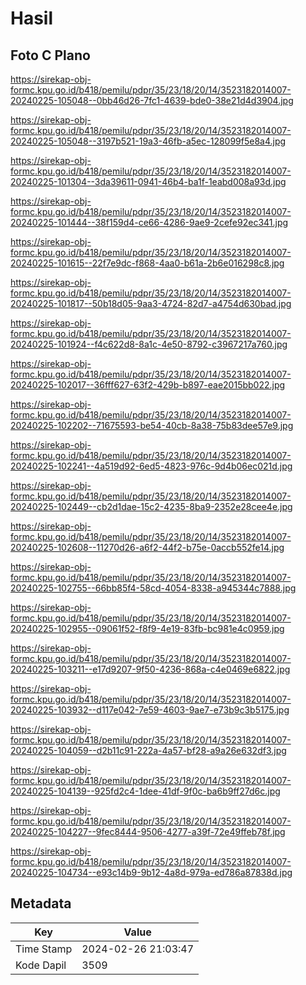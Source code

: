 # Hasil

## Foto C Plano

https://sirekap-obj-formc.kpu.go.id/b418/pemilu/pdpr/35/23/18/20/14/3523182014007-20240225-105048--0bb46d26-7fc1-4639-bde0-38e21d4d3904.jpg

https://sirekap-obj-formc.kpu.go.id/b418/pemilu/pdpr/35/23/18/20/14/3523182014007-20240225-105048--3197b521-19a3-46fb-a5ec-128099f5e8a4.jpg

https://sirekap-obj-formc.kpu.go.id/b418/pemilu/pdpr/35/23/18/20/14/3523182014007-20240225-101304--3da39611-0941-46b4-ba1f-1eabd008a93d.jpg

https://sirekap-obj-formc.kpu.go.id/b418/pemilu/pdpr/35/23/18/20/14/3523182014007-20240225-101444--38f159d4-ce66-4286-9ae9-2cefe92ec341.jpg

https://sirekap-obj-formc.kpu.go.id/b418/pemilu/pdpr/35/23/18/20/14/3523182014007-20240225-101615--22f7e9dc-f868-4aa0-b61a-2b6e016298c8.jpg

https://sirekap-obj-formc.kpu.go.id/b418/pemilu/pdpr/35/23/18/20/14/3523182014007-20240225-101817--50b18d05-9aa3-4724-82d7-a4754d630bad.jpg

https://sirekap-obj-formc.kpu.go.id/b418/pemilu/pdpr/35/23/18/20/14/3523182014007-20240225-101924--f4c622d8-8a1c-4e50-8792-c3967217a760.jpg

https://sirekap-obj-formc.kpu.go.id/b418/pemilu/pdpr/35/23/18/20/14/3523182014007-20240225-102017--36fff627-63f2-429b-b897-eae2015bb022.jpg

https://sirekap-obj-formc.kpu.go.id/b418/pemilu/pdpr/35/23/18/20/14/3523182014007-20240225-102202--71675593-be54-40cb-8a38-75b83dee57e9.jpg

https://sirekap-obj-formc.kpu.go.id/b418/pemilu/pdpr/35/23/18/20/14/3523182014007-20240225-102241--4a519d92-6ed5-4823-976c-9d4b06ec021d.jpg

https://sirekap-obj-formc.kpu.go.id/b418/pemilu/pdpr/35/23/18/20/14/3523182014007-20240225-102449--cb2d1dae-15c2-4235-8ba9-2352e28cee4e.jpg

https://sirekap-obj-formc.kpu.go.id/b418/pemilu/pdpr/35/23/18/20/14/3523182014007-20240225-102608--11270d26-a6f2-44f2-b75e-0accb552fe14.jpg

https://sirekap-obj-formc.kpu.go.id/b418/pemilu/pdpr/35/23/18/20/14/3523182014007-20240225-102755--66bb85f4-58cd-4054-8338-a945344c7888.jpg

https://sirekap-obj-formc.kpu.go.id/b418/pemilu/pdpr/35/23/18/20/14/3523182014007-20240225-102955--09061f52-f8f9-4e19-83fb-bc981e4c0959.jpg

https://sirekap-obj-formc.kpu.go.id/b418/pemilu/pdpr/35/23/18/20/14/3523182014007-20240225-103211--e17d9207-9f50-4236-868a-c4e0469e6822.jpg

https://sirekap-obj-formc.kpu.go.id/b418/pemilu/pdpr/35/23/18/20/14/3523182014007-20240225-103932--d117e042-7e59-4603-9ae7-e73b9c3b5175.jpg

https://sirekap-obj-formc.kpu.go.id/b418/pemilu/pdpr/35/23/18/20/14/3523182014007-20240225-104059--d2b11c91-222a-4a57-bf28-a9a26e632df3.jpg

https://sirekap-obj-formc.kpu.go.id/b418/pemilu/pdpr/35/23/18/20/14/3523182014007-20240225-104139--925fd2c4-1dee-41df-9f0c-ba6b9ff27d6c.jpg

https://sirekap-obj-formc.kpu.go.id/b418/pemilu/pdpr/35/23/18/20/14/3523182014007-20240225-104227--9fec8444-9506-4277-a39f-72e49ffeb78f.jpg

https://sirekap-obj-formc.kpu.go.id/b418/pemilu/pdpr/35/23/18/20/14/3523182014007-20240225-104734--e93c14b9-9b12-4a8d-979a-ed786a87838d.jpg


## Metadata

| Key        | Value               |
| ---------- | ------------------- |
| Time Stamp | 2024-02-26 21:03:47 |
| Kode Dapil | 3509                |



